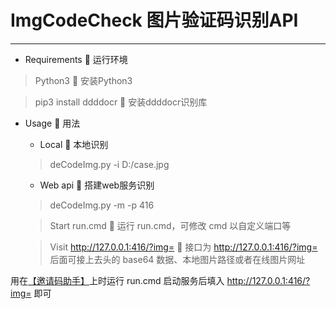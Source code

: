 ImgCodeCheck 图片验证码识别API
==========================

---
+ Requirements 🔲 运行环境

> Python3 🔲 安装Python3

> pip3 install ddddocr 🔲 安装ddddocr识别库

+ Usage 🔲 用法

  - Local 🔲 本地识别
  > deCodeImg.py -i D:/case.jpg

  - Web api 🔲 搭建web服务识别
  > deCodeImg.py -m -p 416

  > Start run.cmd 🔲 运行 run.cmd，可修改 cmd 以自定义端口等
    
  > Visit http://127.0.0.1:416/?img= 🔲 接口为 http://127.0.0.1:416/?img= 后面可接上去头的 base64 数据、本地图片路径或者在线图片网址
  
用在[【邀请码助手】](https://chrome.google.com/webstore/detail/register-invitation-code/ndmlflmkmohjoechiepcpflbljadmemp)上时运行 run.cmd 启动服务后填入 http://127.0.0.1:416/?img= 即可
